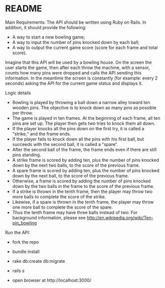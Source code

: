 # README
Main Requirements:
The API should be written using Ruby on Rails. In addition, it should provide the following:
* A way to start a new bowling game;
* A way to input the number of pins knocked down by each ball;
* A way to output the current game score (score for each frame and total score).

Imagine that this API will be used by a bowling house. On the screen the user starts the game, then
after each throw the machine, with a sensor, counts how many pins were dropped and calls the API
sending this information. In the meantime the screen is constantly (for example: every 2 seconds)
asking the API for the current game status and displays it.

Logic details
* Bowling is played by throwing a ball down a narrow alley toward ten wooden pins. The objective is
to knock down as many pins as possible per throw.
* The game is played in ten frames. At the beginning of each frame, all ten pins are set up. The
player then gets two tries to knock them all down.
* If the player knocks all the pins down on the first try, it is called a "strike,“ and the frame ends.
* If the player fails to knock down all the pins with his first ball, but succeeds with the second ball, it
is called a "spare“.
* After the second ball of the frame, the frame ends even if there are still pins standing.
* A strike frame is scored by adding ten, plus the number of pins knocked down by the next two
balls, to the score of the previous frame.
* A spare frame is scored by adding ten, plus the number of pins knocked down by the next ball, to
the score of the previous frame.
* Otherwise, a frame is scored by adding the number of pins knocked down by the two balls in the
frame to the score of the previous frame.
* If a strike is thrown in the tenth frame, then the player may throw two more balls to complete the
score of the strike.
* Likewise, if a spare is thrown in the tenth frame, the player may throw one more ball to complete
the score of the spare.
* Thus the tenth frame may have three balls instead of two.
For background information, please see http://en.wikipedia.org/wiki/Ten-pin_bowling


Run the API:

* fork the repo

* bundle install

* rake db:create db:migrate

* rails s

* open browser at http://localhost:3000/